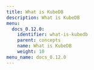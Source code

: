 ```yaml
---
title: What is KubeDB
description: What is KubeDB
menu:
  docs_0.12.0:
    identifier: what-is-kubedb
    parent: concepts
    name: What is KubeDB
    weight: 10
menu_name: docs_0.12.0
---
```


